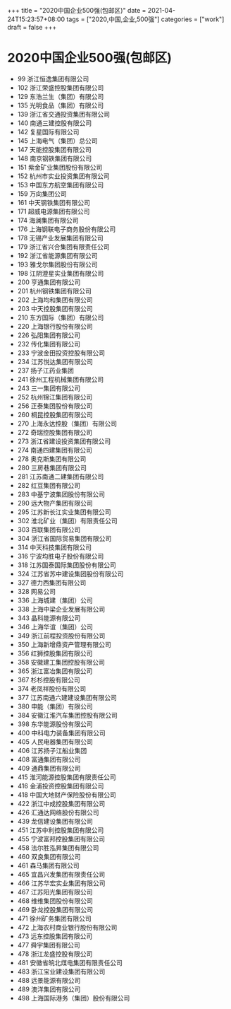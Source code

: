 +++
title = "2020中国企业500强(包邮区)"
date = 2021-04-24T15:23:57+08:00
tags = ["2020,中国,企业,500强"]
categories = ["work"]
draft = false
+++
# 2020中国企业500强(包邮区)
- 99	浙江恒逸集团有限公司
- 102	浙江荣盛控股集团有限公司
- 129	东浩兰生（集团）有限公司
- 135	光明食品（集团）有限公司
- 139	浙江省交通投资集团有限公司
- 140	南通三建控股有限公司
- 142	复星国际有限公司
- 145	上海电气（集团）总公司
- 147	天能控股集团有限公司
- 148	南京钢铁集团有限公司
- 151	紫金矿业集团股份有限公司
- 152	杭州市实业投资集团有限公司
- 153	中国东方航空集团有限公司
- 159	万向集团公司
- 161	中天钢铁集团有限公司
- 171	超威电源集团有限公司
- 174	海澜集团有限公司
- 176	上海钢联电子商务股份有限公司
- 178	无锡产业发展集团有限公司
- 179	浙江省兴合集团有限责任公司
- 192	浙江省能源集团有限公司
- 193	雅戈尔集团股份有限公司
- 198	江阴澄星实业集团有限公司
- 200	亨通集团有限公司
- 201	杭州钢铁集团有限公司
- 202	上海均和集团有限公司
- 203	中天控股集团有限公司
- 210	东方国际（集团）有限公司
- 220	上海银行股份有限公司
- 226	弘阳集团有限公司
- 232	传化集团有限公司
- 233	宁波金田投资控股有限公司
- 234	江苏悦达集团有限公司
- 237	扬子江药业集团
- 241	徐州工程机械集团有限公司
- 243	三一集团有限公司
- 252	杭州锦江集团有限公司
- 256	正泰集团股份有限公司
- 260	桐昆控股集团有限公司
- 270	上海永达控股（集团）有限公司
- 272	奇瑞控股集团有限公司
- 273	浙江省建设投资集团有限公司
- 274	南通四建集团有限公司
- 278	奥克斯集团有限公司
- 280	三房巷集团有限公司
- 281	江苏南通二建集团有限公司
- 282	红豆集团有限公司
- 283	中基宁波集团股份有限公司
- 290	远大物产集团有限公司
- 295	江苏新长江实业集团有限公司
- 302	淮北矿业（集团）有限责任公司
- 303	百联集团有限公司
- 304	浙江省国际贸易集团有限公司
- 314	中天科技集团有限公司
- 316	宁波均胜电子股份有限公司
- 318	江苏国泰国际集团股份有限公司
- 324	江苏省苏中建设集团股份有限公司
- 327	德力西集团有限公司
- 328	网易公司
- 336	上海城建（集团）公司
- 338	上海中梁企业发展有限公司
- 343	晶科能源有限公司
- 346	上海华谊（集团）公司
- 349	浙江前程投资股份有限公司
- 350	上海新增鼎资产管理有限公司
- 356	红狮控股集团有限公司
- 358	安徽建工集团控股有限公司
- 365	浙江富冶集团有限公司
- 367	杉杉控股有限公司
- 374	老凤祥股份有限公司
- 377	江苏南通六建建设集团有限公司
- 380	申能（集团）有限公司
- 384	安徽江淮汽车集团控股有限公司
- 398	东华能源股份有限公司
- 400	中科电力装备集团有限公司
- 405	人民电器集团有限公司
- 406	江苏扬子江船业集团
- 408	富通集团有限公司
- 409	通鼎集团有限公司
- 415	淮河能源控股集团有限责任公司
- 416	金浦投资控股集团有限公司
- 418	中国大地财产保险股份有限公司
- 422	浙江中成控股集团有限公司
- 426	汇通达网络股份有限公司
- 439	龙信建设集团有限公司
- 451	江苏中利控股集团有限公司
- 455	宁波富邦控股集团有限公司
- 458	法尔胜泓昇集团有限公司
- 460	双良集团有限公司
- 461	森马集团有限公司
- 465	宜昌兴发集团有限责任公司
- 466	江苏华宏实业集团有限公司
- 467	江苏阳光集团有限公司
- 468	维维集团股份有限公司
- 469	卧龙控股集团有限公司
- 471	徐州矿务集团有限公司
- 472	上海农村商业银行股份有限公司
- 473	远东控股集团有限公司
- 477	舜宇集团有限公司
- 478	浙江龙盛控股有限公司
- 481	安徽省皖北煤电集团有限责任公司
- 483	浙江宝业建设集团有限公司
- 488	远景能源有限公司
- 489	澳洋集团有限公司
- 498	上海国际港务（集团）股份有限公司